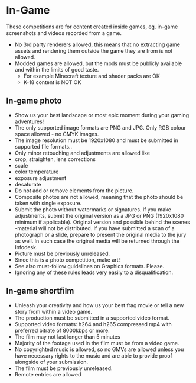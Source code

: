 # In-Game

These competitions are for content created inside games, eg. in-game screenshots and videos recorded from a game.
- No 3rd party renderers allowed, this means that no extracting game assets and rendering them outside the game they are from is not allowed.
- Modded games are allowed, but the mods must be publicly available and within the limits of good taste.
	- For example Minecraft texture and shader packs are OK
	- K-18 content is NOT OK

## In-game photo

- Show us your best landscape or most epic moment during your gaming adventures!
- The only supported image formats are PNG and JPG. Only RGB colour space allowed - no CMYK images.
- The image resolution must be 1920x1080 and must be submitted in supported file formats..
- Only minor retouching and adjustments are allowed like
 - crop, straighten, lens corrections
 - scale
 - color temperature
 - exposure adjustment
 - desaturate
- Do not add or remove elements from the picture.
- Composite photos are not allowed, meaning that the photo should be taken with single exposure.
- Submit the photo without watermarks or signatures. If you make adjustments, submit the original version as a JPG or PNG (1920x1080 minimum if applicable). Original version and possible behind the scenes -material will not be distributed. If you have submitted a scan of a photograph or a slide, prepare to present the original media to the jury as well. In such case the original media will be returned through the Infodesk.
- Picture must be previously unreleased.
- Since this is a photo competition, make art!
- See also must-follow guidelines on Graphics formats. Please.
- Ignoring any of these rules leads very easily to a disqualification.

## In-game shortfilm

- Unleash your creativity and how us your best frag movie or tell a new story from within a video game.
- The production must be submitted in a supported video format.
- Supported video formats: h264 and h265 compressed mp4 with preferred bitrate of 8000kbps or more.
- The film may not last longer than 5 minutes
- Majority of the footage used in the film must be from a video game.
- No copyrighted music is allowed, so no GMVs are allowed unless you have necessary rights to the music and are able to provide proof alongside of your submission.
- The film must be previously unreleased.
- Remote entries are allowed
